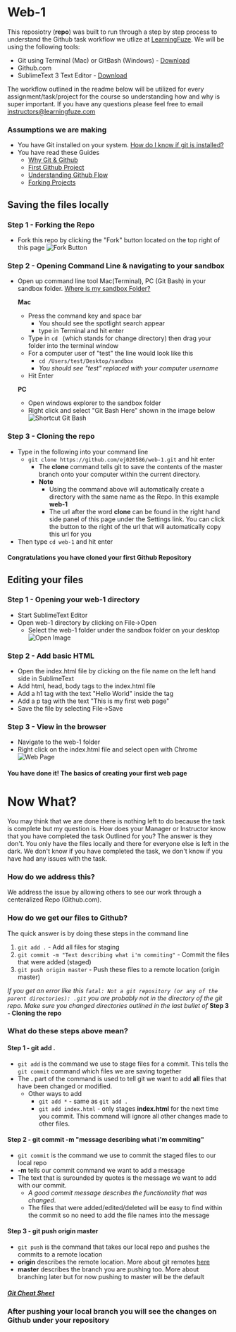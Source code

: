 # Web-1

This reposiotry (**repo**) was built to run through a step by step process to understand the Github task workflow we utlize at [LearningFuze](http://learningfuze.com). We will be using the following tools:
- Git using Terminal (Mac) or GitBash (Windows) - [Download](http://git-scm.com/downloads)
- Github.com
- SublimeText 3 Text Editor - <a href="http://www.sublimetext.com/3" target="_blank">Download</a>

The workflow outlined in the readme below will be utilized for every assignment/task/project for the course so understanding how and why is super important. If you have any questions please feel free to email instructors@learningfuze.com


### Assumptions we are making
- You have Git installed on your system. <a href="http://lmgtfy.com/?q=how+do+i+know+if+git+is+installed+on+my+computer" target="_blank">How do I know if git is installed?</a>
- You have read these Guides
	- [Why Git & Github](https://docs.google.com/document/d/1Kyrj_xEXGja4R_-syhBuoYLo53urUIL_YDNEi56Qi9w/pub)
	- [First Github Project](https://guides.github.com/activities/hello-world/)
	- [Understanding Github Flow](https://guides.github.com/introduction/flow/)
	- [Forking Projects](https://guides.github.com/activities/forking/)

## Saving the files locally

### Step 1 - Forking the Repo
- Fork this repo by clicking the "Fork" button located on the top right of this page
	![Fork Button](https://github.com/ej020586/web-1/blob/assets/assets/fork.jpg?raw=true)

### Step 2 - Opening Command Line & navigating to your sandbox
- Open up command line tool Mac(Terminal), PC (Git Bash) in your sandbox folder. <a href="https://docs.google.com/document/d/1GYqDtY12-RgzrbbHzY7kqxpqP_y_X6c5sNKH9NLqMPM/pub" target="_blank">Where is my sandbox Folder?</a>
	
	**Mac**
	- Press the command key and space bar
		- You should see the spotlight search appear
		- type in Terminal and hit enter
	- Type in `cd ` (which stands for change directory) then drag your folder into the terminal window
	- For a computer user of "test" the line would look like this
		- `cd /Users/test/Desktop/sandbox`
		- *You should see "test" replaced with your computer username*
	- Hit Enter

	**PC**
	- Open windows explorer to the sandbox folder
	- Right click and select "Git Bash Here" shown in the image below
	![Shortcut Git Bash](https://lostechies.com/jasonmeridth/files/2011/03/image_thumb_70716233.png)

### Step 3 - Cloning the repo
- Type in the following into your command line 
	- `git clone https://github.com/ej020586/web-1.git` and hit enter
		- The **clone** command tells git to save the contents of the master branch onto your computer within the current directory.
		- **Note**
			- Using the command above will automatically create a directory with the same name as the Repo. In this example **web-1**
			- The url after the word **clone** can be found in the right hand side panel of this page under the Settings link. You can click the button to the right of the url that will automatically copy this url for you
- Then type `cd web-1` and hit enter

#### Congratulations you have cloned your first Github Repository

## Editing your files

### Step 1 - Opening your web-1 directory

- Start SublimeText Editor
- Open web-1 directory by clicking on File->Open
	- Select the web-1 folder under the sandbox folder on your desktop
	![Open Image](https://github.com/ej020586/web-1/blob/assets/assets/open.jpg?raw=true)

### Step 2 - Add basic HTML
- Open the index.html file by clicking on the file name on the left hand side in SublimeText
- Add html, head, body tags to the index.html file
- Add a h1 tag with the text "Hello World" inside the tag
- Add a p tag with the text "This is my first web page"
- Save the file by selecting File->Save

### Step 3 - View in the browser
- Navigate to the web-1 folder
- Right click on the index.html file and select open with Chrome
![Web Page](https://github.com/ej020586/web-1/blob/assets/assets/web-page.jpg?raw=true)

#### You have done it! The basics of creating your first web page

# Now What?
You may think that we are done there is nothing left to do because the task is complete but my question is. How does your Manager or Instructor know that you have completed the task Outlined for you? The answer is they don't. You only have the files locally and there for everyone else is left in the dark. We don't know if you have completed the task, we don't know if you have had any issues with the task.

### How do we address this?
We address the issue by allowing others to see our work through a centeralized Repo (Github.com).

### How do we get our files to Github?

The quick answer is by doing these steps in the command line

1. `git add .` - Add all files for staging
2. `git commit -m "Text describing what i'm commiting"` - Commit the files that were added (staged)
3. `git push origin master` - Push these files to a remote location (origin master)

*If you get an error like this `fatal: Not a git repository (or any of the parent directories): .git` you are probably not in the directory of the git repo. Make sure you changed directories outlined in the last bullet of* **Step 3 - Cloning the repo** 

### What do these steps above mean?

#### Step 1 - git add .
- `git add` is the command we use to stage files for a commit. This tells the `git commit` command which files we are saving together
- The **.** part of the command is used to tell git we want to add **all** files that have been changed or modified.
	- Other ways to add
		- `git add *` - same as `git add .`
		- `git add index.html` - only stages **index.html** for the next time you commit. This command will ignore all other changes made to other files.

#### Step 2 - git commit -m "message describing what i'm commiting"
- `git commit` is the command we use to commit the staged files to our local repo
- **-m** tells our commit command we want to add a message
- The text that is surounded by quotes is the message we want to add with our commit.
	- *A good commit message describes the functionality that was changed*. 
	- The files that were added/edited/deleted will be easy to find within the commit so no need to add the file names into the message

#### Step 3 - git push origin master
- `git push` is the command that takes our local repo and pushes the commits to a remote location
- **origin** describes the remote location. More about git remotes [here](http://git-scm.com/book/en/v2/Git-Basics-Working-with-Remotes)
- **master** describes the branch you are pushing too. More about branching later but for now pushing to master will be the default

##### <a href="https://training.github.com/kit/downloads/github-git-cheat-sheet.pdf" target="_blank">Git Cheat Sheet</a>

### After pushing your local branch you will see the changes on Github under your repository


